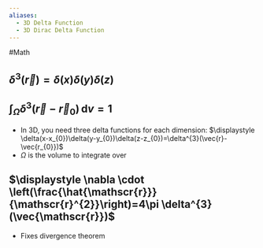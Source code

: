 ```yaml
---
aliases:
  - 3D Delta Function
  - 3D Dirac Delta Function
---
```

#Math 
## $\displaystyle \delta ^{3}(\vec{r})=\delta(x)\delta (y)\delta(z)$

## $\displaystyle \int_{\Omega} \delta^{3}(\vec{r}- \vec{r}_{0}) \, \mathrm{d}v=1$
* In 3D, you need three delta functions for each dimension: $\displaystyle \delta(x-x_{0})\delta(y-y_{0})\delta(z-z_{0})=\delta^{3}(\vec{r}- \vec{r_{0}})$ 
* $\displaystyle \Omega$ is the volume to integrate over
## $\displaystyle \nabla \cdot \left(\frac{\hat{\mathscr{r}}}{\mathscr{r}^{2}}\right)=4\pi \delta^{3}(\vec{\mathscr{r}})$
* Fixes divergence theorem